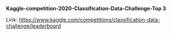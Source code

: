 **Kaggle-competition-2020-Classification-Data-Challenge-Top 3**

Link: https://www.kaggle.com/competitions/classification-data-challenge/leaderboard
